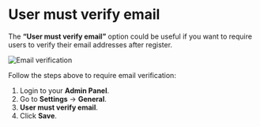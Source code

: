 # User must verify email

The **“User must verify email”** option could be useful if you want to require users to verify their email addresses after register.

![Email verification](https://raw.githubusercontent.com/yclas/guides/master/images/user-must-verify-email.png)

Follow the steps above to require email verification:

1.  Login to your **Admin Panel**.
2.  Go to  **Settings**  ->  **General**.
3.  **User must verify email**.
4.  Click  **Save**.
